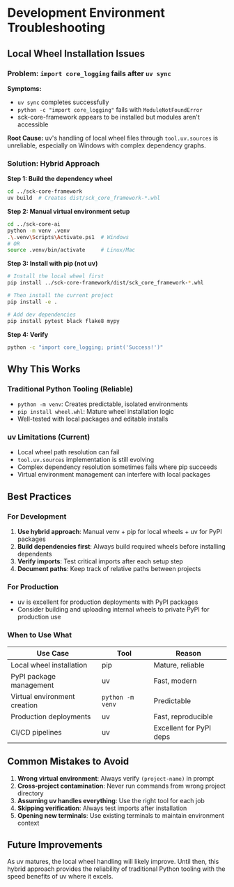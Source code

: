 # Development Environment Troubleshooting

## Local Wheel Installation Issues

### Problem: `import core_logging` fails after `uv sync`

**Symptoms:**
- `uv sync` completes successfully
- `python -c "import core_logging"` fails with `ModuleNotFoundError`
- sck-core-framework appears to be installed but modules aren't accessible

**Root Cause:**
uv's handling of local wheel files through `tool.uv.sources` is unreliable, especially on Windows with complex dependency graphs.

### Solution: Hybrid Approach

**Step 1: Build the dependency wheel**
```bash
cd ../sck-core-framework
uv build  # Creates dist/sck_core_framework-*.whl
```

**Step 2: Manual virtual environment setup**
```bash
cd ../sck-core-ai
python -m venv .venv
.\.venv\Scripts\Activate.ps1  # Windows
# OR
source .venv/bin/activate     # Linux/Mac
```

**Step 3: Install with pip (not uv)**
```bash
# Install the local wheel first
pip install ../sck-core-framework/dist/sck_core_framework-*.whl

# Then install the current project
pip install -e .

# Add dev dependencies
pip install pytest black flake8 mypy
```

**Step 4: Verify**
```bash
python -c "import core_logging; print('Success!')"
```

## Why This Works

### Traditional Python Tooling (Reliable)
- `python -m venv`: Creates predictable, isolated environments
- `pip install wheel.whl`: Mature wheel installation logic
- Well-tested with local packages and editable installs

### uv Limitations (Current)
- Local wheel path resolution can fail
- `tool.uv.sources` implementation is still evolving
- Complex dependency resolution sometimes fails where pip succeeds
- Virtual environment management can interfere with local packages

## Best Practices

### For Development
1. **Use hybrid approach**: Manual venv + pip for local wheels + uv for PyPI packages
2. **Build dependencies first**: Always build required wheels before installing dependents
3. **Verify imports**: Test critical imports after each setup step
4. **Document paths**: Keep track of relative paths between projects

### For Production
- uv is excellent for production deployments with PyPI packages
- Consider building and uploading internal wheels to private PyPI for production use

### When to Use What

| Use Case | Tool | Reason |
|----------|------|---------|
| Local wheel installation | pip | Mature, reliable |
| PyPI package management | uv | Fast, modern |
| Virtual environment creation | `python -m venv` | Predictable |
| Production deployments | uv | Fast, reproducible |
| CI/CD pipelines | uv | Excellent for PyPI deps |

## Common Mistakes to Avoid

1. **Wrong virtual environment**: Always verify `(project-name)` in prompt
2. **Cross-project contamination**: Never run commands from wrong project directory
3. **Assuming uv handles everything**: Use the right tool for each job
4. **Skipping verification**: Always test imports after installation
5. **Opening new terminals**: Use existing terminals to maintain environment context

## Future Improvements

As uv matures, the local wheel handling will likely improve. Until then, this hybrid approach provides the reliability of traditional Python tooling with the speed benefits of uv where it excels.